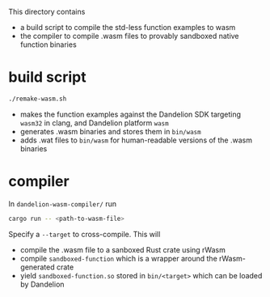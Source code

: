 This directory contains

- a build script to compile the std-less function examples to wasm
- the compiler to compile .wasm files to provably sandboxed native function binaries

# build script

```bash
./remake-wasm.sh
```

- makes the function examples against the Dandelion SDK targeting `wasm32` in clang, and Dandelion platform `wasm`
- generates .wasm binaries and stores them in `bin/wasm`
- adds .wat files to `bin/wasm` for human-readable versions of the .wasm binaries

# compiler

In `dandelion-wasm-compiler/` run

```bash
cargo run -- <path-to-wasm-file>
```

Specify a `--target` to cross-compile. This will

- compile the .wasm file to a sanboxed Rust crate using rWasm
- compile `sandboxed-function` which is a wrapper around the rWasm-generated crate
- yield `sandboxed-function.so` stored in `bin/<target>` which can be loaded by Dandelion
